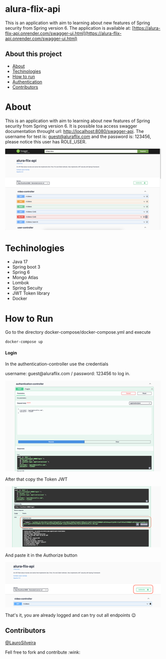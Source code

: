 # alura-flix-api

This is an application with aim to learning about new features of Spring security from Spring version 6.
The application is available at: [https://alura-flix-api.onrender.com/swagger-ui.html](https://alura-flix-api.onrender.com/swagger-ui.html)


## About this project
* [About](#about)
* [Techinologies](#techinologies)
* [How to run](#how-to-run)
* [Authentication](#login)
* [Contributors](#contributors)

# About 
This is an application with aim to learning about new features of Spring security from Spring version 6.
It is possible toa access swagger documentation throught url: [http://localhost:8080/swagger-api](http://localhost:8080/swagger-ui/index.html).
The username for test is: guest@aluraflix.com and the password is: 123456, please notice this user has ROLE_USER.

![alura-flix-api-swagger.png](data/alura-flix-api-swagger.png)

# Techinologies
- Java 17
- Spring boot 3
- Spring 6
- Mongo Atlas
- Lombok
- Spring Secuity
- JWT Token library
- Docker 

# How to Run
<p>Go to the directory docker-compose/docker-compose.yml and execute<p/>

```shell
docker-compose up
```

#### Login
<p>In the authentication-controller use the credentials<p/>
<p>username: guest@aluraflix.com / password: 123456 to log in.<p/>

![login.png](data/login.png)

<p>After that copy the Token JWT<p/>

![token-jwt.png](data/token-jwt.png)

<p>And paste it in the Authorize button<p/>

![authorize-token.png](data/authorize-token.png)

That's it, you are already logged and can try out all endpoints :wink:

## Contributors
[@LauroSilveira](https://github.com/LauroSilveira)

<p>Fell free to fork and contribute :wink:<p/>

